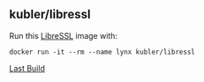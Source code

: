 ## kubler/libressl

Run this [LibreSSL][] image with:

    docker run -it --rm --name lynx kubler/libressl

[Last Build][packages]

[LibreSSL]: https://www.libressl.org/
[packages]: PACKAGES.md
